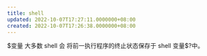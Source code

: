 ```yaml
---
title: shell
updated: 2022-10-07T17:27:11.0000000+08:00
created: 2022-10-07T17:26:38.0000000+08:00
---
```


\$变量
大多数 shell 会 将前一执行程序的终止状态保存于 shell 变量\$?中。

